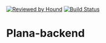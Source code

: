 [![Reviewed by Hound](https://img.shields.io/badge/Reviewed_by-Hound-8E64B0.svg)](https://houndci.com)
[![Build Status](https://travis-ci.org/ODINAKACHUKWU/Plana-backend.svg?branch=develop)](https://travis-ci.org/ODINAKACHUKWU/Plana-backend)

# Plana-backend
